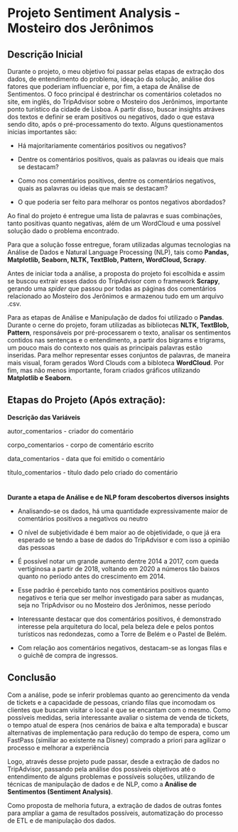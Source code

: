 # Projeto Sentiment Analysis - Mosteiro dos Jerônimos

## Descrição Inicial

Durante o projeto, o meu objetivo foi passar pelas etapas de extração dos dados, de entendimento do problema, ideação da solução, análise dos fatores que poderiam influenciar e, por fim, a etapa de Análise de Sentimentos. O foco principal é destrinchar os comentários coletados no site, em inglês, do TripAdvisor sobre o Mosteiro dos Jerônimos, importante ponto turístico da cidade de Lisboa. A partir disso, buscar insights atráves dos textos e definir se eram positivos ou negativos, dado o que estava sendo dito, após o pré-processamento do texto. Alguns questionamentos inicias importantes são:

- Há majoritariamente comentários positivos ou negativos?

- Dentre os comentários positivos, quais as palavras ou ideais que mais se destacam?

- Como nos comentários positivos, dentre os comentários negativos, quais as palavras ou ideias que mais se destacam?

- O que poderia ser feito para melhorar os pontos negativos abordados?

Ao final do projeto é entregue uma lista de palavras e suas combinações, tanto positivas quanto negativas, além de um WordCloud e uma possível solução dado o problema encontrado.

Para que a solução fosse entregue, foram utilizadas algumas tecnologias na Análise de Dados e Natural Language Processing (NLP), tais como **Pandas, Matplotlib, Seaborn, NLTK, TextBlob, Pattern, WordCloud, Scrapy**.

Antes de iniciar toda a análise, a proposta do projeto foi escolhida e assim se buscou extrair esses dados do TripAdvisor com o framework **Scrapy**, gerando uma *spider* que passou por todas as páginas dos comentários relacionado ao Mosteiro dos Jerônimos e armazenou tudo em um arquivo .csv.

Para as etapas de Análise e Manipulação de dados foi utilizado o **Pandas**. Durante o cerne do projeto, foram utilizadas as bibliotecas **NLTK, TextBlob, Pattern**, responsáveis por pré-processarem o texto, analisar os sentimentos contidos nas sentenças e o entendimento, a partir dos bigrams e trigrams, um pouco mais do contexto nos quais as principais palavras estão inseridas. Para melhor representar esses conjuntos de palavras, de maneira mais visual, foram gerados Word Clouds com a bibloteca **WordCloud**. Por fim, mas não menos importante, foram criados gráficos utilizando **Matplotlib e Seaborn**. 

## Etapas do Projeto (Após extração):

**Descrição das Variáveis**

autor_comentarios  - criador do comentário

corpo_comentarios  - corpo de comentário escrito

data_comentarios   - data que foi emitido o comentário

título_comentarios - título dado pelo criado do comentário

#
**Durante a etapa de Análise e de NLP foram descobertos diversos insights**

- Analisando-se os dados, há uma quantidade expressivamente maior de comentários positivos a negativos ou neutro

- O nível de subjetividade é bem maior ao de objetividade, o que já era esperado se tendo a base de dados do TripAdvisor e com isso a opinião das pessoas

- É possível notar um grande aumento dentre 2014 a 2017, com queda vertiginosa a partir de 2018, voltando em 2020 a números tão baixos quanto no período antes do crescimento em 2014.

- Esse padrão é percebido tanto nos comentários positivos quanto negativos e teria que ser melhor investigado para saber as mudanças, seja no TripAdvisor ou no Mosteiro dos Jerônimos, nesse período

- Interessante destacar que dos comentários positivos, é demonstrado interesse pela arquitetura do local, pela beleza dele e pelos pontos turísticos nas redondezas, como a Torre de Belém e o Pastel de Belém.

- Com relação aos comentários negativos, destacam-se as longas filas e o guichê de compra de ingressos.

## Conclusão

Com a análise, pode se inferir problemas quanto ao gerencimento da venda de tickets e a capacidade de pessoas, criando filas que incomodam os clientes que buscam visitar o local e que se encantam com o mesmo. Como possíveis medidas, seria interessante avaliar o sistema de venda de tickets, o tempo atual de espera (nos cenários de baixa e alta temporada) e buscar alternativas de implementação para redução do tempo de espera, como um FastPass (similiar ao existente na Disney) comprado a priori para agilizar o processo e melhorar a experiência

Logo, através desse projeto pude passar, desde a extração de dados no TripAdvisor, passando pela análise dos possíveis objetivos até o entendimento de alguns problemas e possíveis soluções, utilizando de técnicas de manipulação de dados e de NLP, como a **Análise de Sentimentos (Sentiment Analysis)**.

Como proposta de melhoria futura, a extração de dados de outras fontes para ampliar a gama de resultados possíveis, automatização do processo de ETL e de manipulação dos dados. 


